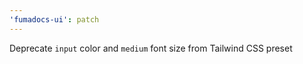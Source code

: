 ```yaml
---
'fumadocs-ui': patch
---
```


Deprecate `input` color and `medium` font size from Tailwind CSS preset
